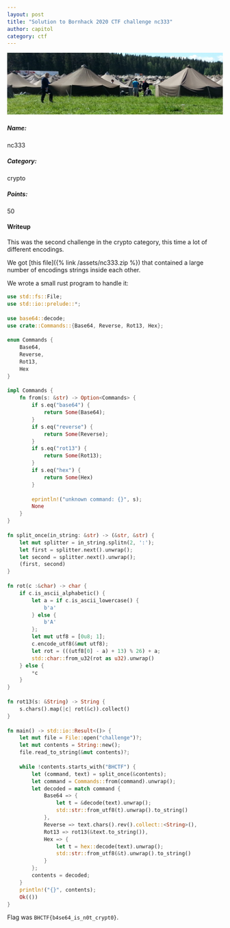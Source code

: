 ```yaml
---
layout: post
title: "Solution to Bornhack 2020 CTF challenge nc333"
author: capitol
category: ctf
---
```


![tent_village](/images/tent_village.jpg)

##### Name:
nc333

##### Category:
crypto

##### Points:
50

#### Writeup

This was the second challenge in the crypto category, this time a lot of different encodings.

We got [this file]({% link /assets/nc333.zip %}) that contained a large number of encodings strings
inside each other.

We wrote a small rust program to handle it:

```rust
use std::fs::File;
use std::io::prelude::*;

use base64::decode;
use crate::Commands::{Base64, Reverse, Rot13, Hex};

enum Commands {
    Base64,
    Reverse,
    Rot13,
    Hex
}

impl Commands {
    fn from(s: &str) -> Option<Commands> {
        if s.eq("base64") {
            return Some(Base64);
        }
        if s.eq("reverse") {
            return Some(Reverse);
        }
        if s.eq("rot13") {
            return Some(Rot13);
        }
        if s.eq("hex") {
            return Some(Hex)
        }

        eprintln!("unknown command: {}", s);
        None
    }
}

fn split_once(in_string: &str) -> (&str, &str) {
    let mut splitter = in_string.splitn(2, ':');
    let first = splitter.next().unwrap();
    let second = splitter.next().unwrap();
    (first, second)
}

fn rot(c :&char) -> char {
    if c.is_ascii_alphabetic() {
        let a = if c.is_ascii_lowercase() {
            b'a'
        } else {
            b'A'
        };
        let mut utf8 = [0u8; 1];
        c.encode_utf8(&mut utf8);
        let rot = (((utf8[0] - a) + 13) % 26) + a;
        std::char::from_u32(rot as u32).unwrap()
    } else {
        *c
    }
}

fn rot13(s: &String) -> String {
    s.chars().map(|c| rot(&c)).collect()
}

fn main() -> std::io::Result<()> {
    let mut file = File::open("challenge")?;
    let mut contents = String::new();
    file.read_to_string(&mut contents)?;

    while !contents.starts_with("BHCTF") {
        let (command, text) = split_once(&contents);
        let command = Commands::from(command).unwrap();
        let decoded = match command {
            Base64 => {
                let t = &decode(text).unwrap();
                std::str::from_utf8(t).unwrap().to_string()
            },
            Reverse => text.chars().rev().collect::<String>(),
            Rot13 => rot13(&text.to_string()),
            Hex => {
                let t = hex::decode(text).unwrap();
                std::str::from_utf8(&t).unwrap().to_string()
            }
        };
        contents = decoded;
    }
    println!("{}", contents);
    Ok(())
}
```

Flag was `BHCTF{b4se64_is_n0t_crypt0}`.